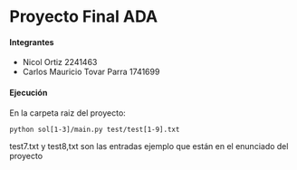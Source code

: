 # Proyecto Final ADA

#### Integrantes
* Nicol Ortiz 2241463
* Carlos Mauricio Tovar Parra 1741699

#### Ejecución
En la carpeta raiz del proyecto:
```
python sol[1-3]/main.py test/test[1-9].txt
```
test7.txt y test8,txt son las entradas ejemplo que están en el enunciado del proyecto

